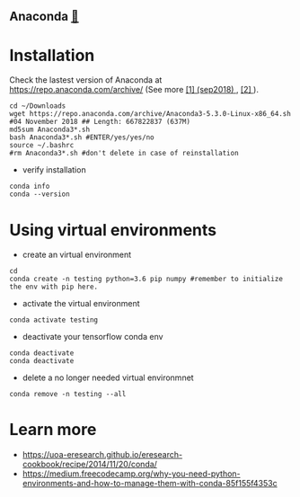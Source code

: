 Anaconda [:link:](https://www.anaconda.com/)
---


# Installation 
Check the lastest version of Anaconda at https://repo.anaconda.com/archive/ (See more [ [1] (sep2018) ](https://www.ceos3c.com/open-source/install-anaconda-ubuntu-18-04/), [ [2] ](https://linuxhint.com/install_anaconda_python_ubuntu_1804/)).

```
cd ~/Downloads
wget https://repo.anaconda.com/archive/Anaconda3-5.3.0-Linux-x86_64.sh #04 November 2018 ## Length: 667822837 (637M) 
md5sum Anaconda3*.sh
bash Anaconda3*.sh #ENTER/yes/yes/no
source ~/.bashrc
#rm Anaconda3*.sh #don't delete in case of reinstallation
```

* verify installation 
```
conda info
conda --version
```


# Using virtual environments

* create an virtual environment
```
cd
conda create -n testing python=3.6 pip numpy #remember to initialize the env with pip here.
```


* activate the virtual environment
```
conda activate testing
```


* deactivate your tensorflow conda env 
```
conda deactivate
conda deactivate
```


* delete a no longer needed virtual environmnet
```
conda remove -n testing --all
```



# Learn more
* https://uoa-eresearch.github.io/eresearch-cookbook/recipe/2014/11/20/conda/
* https://medium.freecodecamp.org/why-you-need-python-environments-and-how-to-manage-them-with-conda-85f155f4353c





